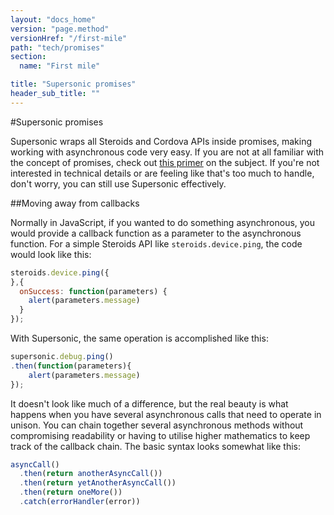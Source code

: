 ```yaml
---
layout: "docs_home"
version: "page.method"
versionHref: "/first-mile"
path: "tech/promises"
section:
  name: "First mile"

title: "Supersonic promises"
header_sub_title: ""
---
```


#Supersonic promises

Supersonic wraps all Steroids and Cordova APIs inside promises, making working with asynchronous code very easy. If you are not at all familiar with the concept of promises, check out [this primer](http://davidwalsh.name/write-javascript-promises) on the subject. If you're not interested in technical details or are feeling like that's too much to handle, don't worry, you can still use Supersonic effectively.

##Moving away from callbacks

Normally in JavaScript, if you wanted to do something asynchronous, you would provide a callback function as a parameter to the asynchronous function. For a simple Steroids API like `steroids.device.ping`, the code would look like this:

```javascript
steroids.device.ping({
},{
  onSuccess: function(parameters) {
    alert(parameters.message)
  }
});

```

With Supersonic, the same operation is accomplished like this:

```javascript
supersonic.debug.ping()
.then(function(parameters){
    alert(parameters.message)
});
```

It doesn't look like much of a difference, but the real beauty is what happens when you have several asynchronous calls that need to operate in unison. You can chain together several asynchronous methods without compromising readability or having to utilise higher mathematics to keep track of the callback chain. The basic syntax looks somewhat like this:

```javascript
asyncCall()
  .then(return anotherAsyncCall())
  .then(return yetAnotherAsyncCall())
  .then(return oneMore())
  .catch(errorHandler(error))
```
